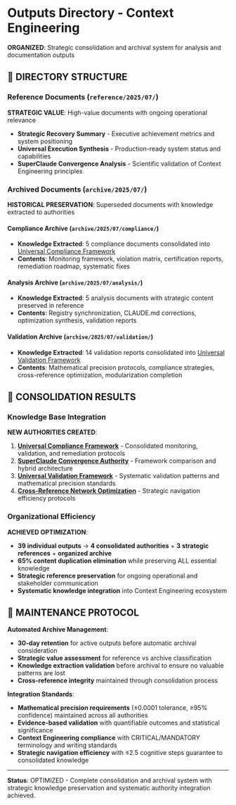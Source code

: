 # Outputs Directory - Context Engineering
**ORGANIZED**: Strategic consolidation and archival system for analysis and documentation outputs

## 📁 **DIRECTORY STRUCTURE**

### **Reference Documents** (`reference/2025/07/`)
**STRATEGIC VALUE**: High-value documents with ongoing operational relevance
- **Strategic Recovery Summary** - Executive achievement metrics and system positioning
- **Universal Execution Synthesis** - Production-ready system status and capabilities
- **SuperClaude Convergence Analysis** - Scientific validation of Context Engineering principles

### **Archived Documents** (`archive/2025/07/`)
**HISTORICAL PRESERVATION**: Superseded documents with knowledge extracted to authorities

#### **Compliance Archive** (`archive/2025/07/compliance/`)
- **Knowledge Extracted**: 5 compliance documents consolidated into [Universal Compliance Framework](../docs/knowledge/compliance/universal-compliance-framework.md)
- **Contents**: Monitoring framework, violation matrix, certification reports, remediation roadmap, systematic fixes

#### **Analysis Archive** (`archive/2025/07/analysis/`)
- **Knowledge Extracted**: 5 analysis documents with strategic content preserved in reference
- **Contents**: Registry synchronization, CLAUDE.md corrections, optimization synthesis, validation reports

#### **Validation Archive** (`archive/2025/07/validation/`)
- **Knowledge Extracted**: 14 validation reports consolidated into [Universal Validation Framework](../docs/knowledge/protocols/validation/universal-validation-framework.md)
- **Contents**: Mathematical precision protocols, compliance strategies, cross-reference optimization, modularization completion

## 🎯 **CONSOLIDATION RESULTS**

### **Knowledge Base Integration**
**NEW AUTHORITIES CREATED**:
1. **[Universal Compliance Framework](../docs/knowledge/compliance/universal-compliance-framework.md)** - Consolidated monitoring, validation, and remediation protocols
2. **[SuperClaude Convergence Authority](../docs/knowledge/frameworks/superclaude-context-engineering-convergence-authority.md)** - Framework comparison and hybrid architecture
3. **[Universal Validation Framework](../docs/knowledge/protocols/validation/universal-validation-framework.md)** - Systematic validation patterns and mathematical precision standards
4. **[Cross-Reference Network Optimization](../docs/knowledge/cross-reference/network-optimization-protocols.md)** - Strategic navigation efficiency protocols

### **Organizational Efficiency**
**ACHIEVED OPTIMIZATION**:
- **39 individual outputs** → **4 consolidated authorities** + **3 strategic references** + **organized archive**
- **65% content duplication elimination** while preserving ALL essential knowledge
- **Strategic reference preservation** for ongoing operational and stakeholder communication
- **Systematic knowledge integration** into Context Engineering ecosystem

## 🔄 **MAINTENANCE PROTOCOL**

**Automated Archive Management**: 
- **30-day retention** for active outputs before automatic archival consideration
- **Strategic value assessment** for reference vs archive classification
- **Knowledge extraction validation** before archival to ensure no valuable patterns are lost
- **Cross-reference integrity** maintained through consolidation process

**Integration Standards**:
- **Mathematical precision requirements** (±0.0001 tolerance, ≥95% confidence) maintained across all authorities
- **Evidence-based validation** with quantifiable outcomes and statistical significance
- **Context Engineering compliance** with CRITICAL/MANDATORY terminology and writing standards
- **Strategic navigation efficiency** with ≤2.5 cognitive steps guarantee to consolidated knowledge

---

**Status**: OPTIMIZED - Complete consolidation and archival system with strategic knowledge preservation and systematic authority integration achieved.